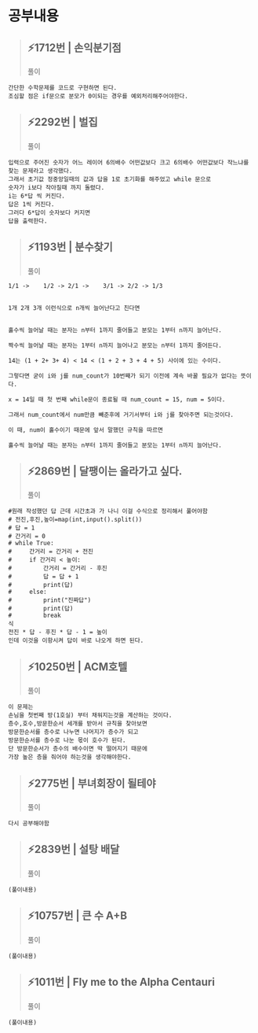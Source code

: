 # 공부내용 


> ⚡1712번 | 손익분기점
> ------------
>  풀이
```
간단한 수학문제를 코드로 구현하면 된다.
조심할 점은 if문으로 분모가 0이되는 경우를 예외처리해주어야한다.
```
> ⚡2292번 | 벌집
> ------------
>  풀이
```
입력으로 주어진 숫자가 어느 레이어 6의배수 어떤값보다 크고 6의배수 어떤값보다 작느냐를 찾는 문제라고 생각했다.
그래서 초기값 정중앙일때의 값과 답을 1로 초기화를 해주었고 while 문으로 
숫자가 i보다 작아질때 까지 돌렸다.
i는 6*답 씩 커진다.
답은 1씩 커진다.
그러다 6*답이 숫자보다 커지면 
답을 출력한다.
```
> ⚡1193번 | 분수찾기
> ------------
>  풀이
```
1/1 ->    1/2 -> 2/1 ->    3/1 -> 2/2 -> 1/3


1개 2개 3개 이런식으로 n개씩 늘어난다고 친다면


홀수씩 늘어날 때는 분자는 n부터 1까지 줄어들고 분모는 1부터 n까지 늘어난다.

짝수씩 늘어날 때는 분자는 1부터 n까지 늘어나고 분모는 n부터 1까지 줄어든다.

14는 (1 + 2+ 3+ 4) < 14 < (1 + 2 + 3 + 4 + 5) 사이에 있는 수이다.
 
그렇다면 굳이 i와 j를 num_count가 10번째가 되기 이전에 계속 바꿀 필요가 없다는 뜻이다.
 
x = 14일 때 첫 번째 while문이 종료될 때 num_count = 15, num = 5이다.
 
그래서 num_count에서 num만큼 빼준후에 거기서부터 i와 j를 찾아주면 되는것이다.

이 때, num이 홀수이기 때문에 앞서 말했던 규칙을 따르면

홀수씩 늘어날 때는 분자는 n부터 1까지 줄어들고 분모는 1부터 n까지 늘어난다.
```
> ⚡2869번 | 달팽이는 올라가고 싶다.
> ------------
>  풀이
```
#원래 작성했던 답 근데 시간초과 가 나니 이걸 수식으로 정리해서 풀어야함
# 전진,후진,높이=map(int,input().split())
# 답 = 1
# 간거리 = 0
# while True:
#     간거리 = 간거리 + 전진
#     if 간거리 < 높이:
#         간거리 = 간거리 - 후진
#         답 = 답 + 1
#         print(답)
#     else:
#         print("진짜답")
#         print(답)
#         break
식
전진 * 답 - 후진 * 답 - 1 = 높이
인데 이것을 이항시켜 답이 바로 나오게 하면 된다.
```
> ⚡10250번 | ACM호텔
> ------------
>  풀이
```
이 문제는 
손님을 첫번째 방(1호실) 부터 채워지는것을 계산하는 것이다.
층수,호수,방문한순서 세개를 받아서 규칙을 찾아보면
방문한순서를 층수로 나누면 나머지가 층수가 되고
방문한순서를 층수로 나눈 몫이 호수가 된다.
단 방문한순서가 층수의 배수이면 딱 떨어지기 때문에
가장 높은 층을 줘어야 하는것을 생각해야한다.
```
> ⚡2775번 | 부녀회장이 될테야
> ------------
>  풀이
```
다시 공부해야함
```
> ⚡2839번 | 설탕 배달 
> ------------
>  풀이
```
(풀이내용)
```
> ⚡10757번 | 큰 수 A+B
> ------------
>  풀이
```
(풀이내용)
```
> ⚡1011번 | Fly me to the Alpha Centauri
> ------------
>  풀이
```
(풀이내용)
```
